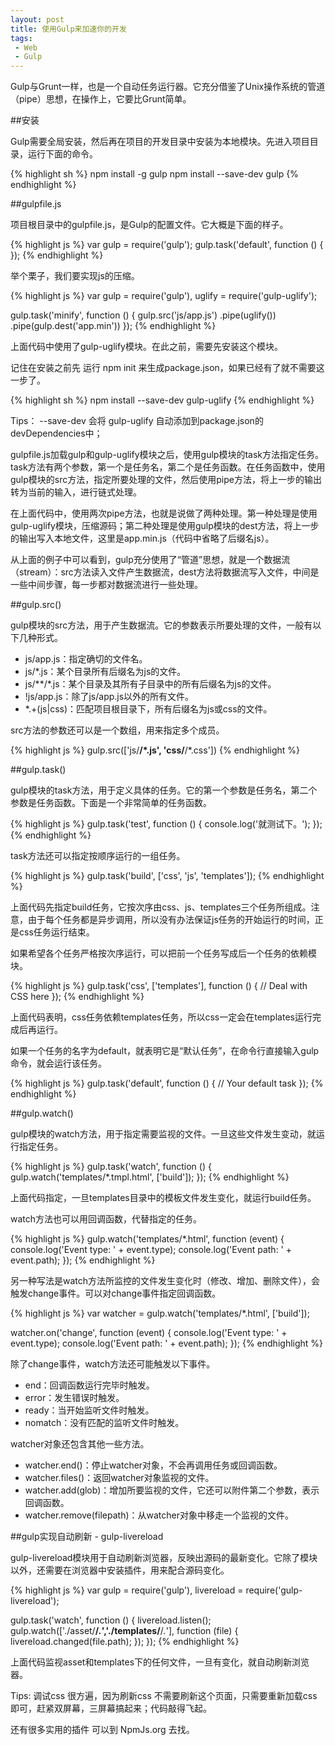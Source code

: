 ```yaml
---
layout: post
title: 使用Gulp来加速你的开发
tags:
 - Web
 - Gulp
---
```


Gulp与Grunt一样，也是一个自动任务运行器。它充分借鉴了Unix操作系统的管道（pipe）思想，在操作上，它要比Grunt简单。
<!--more-->

##安装

Gulp需要全局安装，然后再在项目的开发目录中安装为本地模块。先进入项目目录，运行下面的命令。

{% highlight sh %}
npm install -g gulp
npm install --save-dev gulp
{% endhighlight %}

##gulpfile.js

项目根目录中的gulpfile.js，是Gulp的配置文件。它大概是下面的样子。

{% highlight js %}
var gulp = require('gulp');
gulp.task('default', function () {
});
{% endhighlight %}

举个栗子，我们要实现js的压缩。

{% highlight js %}
var gulp = require('gulp'),
   uglify = require('gulp-uglify');

gulp.task('minify', function () {
   gulp.src('js/app.js')
      .pipe(uglify())
      .pipe(gulp.dest('app.min'))
});
{% endhighlight %}

上面代码中使用了gulp-uglify模块。在此之前，需要先安装这个模块。

记住在安装之前先 运行 npm init 来生成package.json，如果已经有了就不需要这一步了。

{% highlight sh %}
npm install --save-dev gulp-uglify
{% endhighlight %}

Tips： --save-dev 会将 gulp-uglify 自动添加到package.json的devDependencies中；

gulpfile.js加载gulp和gulp-uglify模块之后，使用gulp模块的task方法指定任务。task方法有两个参数，第一个是任务名，第二个是任务函数。在任务函数中，使用gulp模块的src方法，指定所要处理的文件，然后使用pipe方法，将上一步的输出转为当前的输入，进行链式处理。

在上面代码中，使用两次pipe方法，也就是说做了两种处理。第一种处理是使用gulp-uglify模块，压缩源码；第二种处理是使用gulp模块的dest方法，将上一步的输出写入本地文件，这里是app.min.js（代码中省略了后缀名js）。

从上面的例子中可以看到，gulp充分使用了“管道”思想，就是一个数据流（stream）：src方法读入文件产生数据流，dest方法将数据流写入文件，中间是一些中间步骤，每一步都对数据流进行一些处理。

##gulp.src()

gulp模块的src方法，用于产生数据流。它的参数表示所要处理的文件，一般有以下几种形式。

- js/app.js：指定确切的文件名。
- js/*.js：某个目录所有后缀名为js的文件。
- js/**/*.js：某个目录及其所有子目录中的所有后缀名为js的文件。
- !js/app.js：除了js/app.js以外的所有文件。
- *.+(js\|css)：匹配项目根目录下，所有后缀名为js或css的文件。

src方法的参数还可以是一个数组，用来指定多个成员。

{% highlight js %}
gulp.src(['js/**/*.js', 'css/**/*.css'])
{% endhighlight %}

##gulp.task()

gulp模块的task方法，用于定义具体的任务。它的第一个参数是任务名，第二个参数是任务函数。下面是一个非常简单的任务函数。

{% highlight js %}
gulp.task('test', function () {
   console.log('就测试下。');
});
{% endhighlight %}

task方法还可以指定按顺序运行的一组任务。

{% highlight js %}
gulp.task('build', ['css', 'js', 'templates']);
{% endhighlight %}

上面代码先指定build任务，它按次序由css、js、templates三个任务所组成。注意，由于每个任务都是异步调用，所以没有办法保证js任务的开始运行的时间，正是css任务运行结束。

如果希望各个任务严格按次序运行，可以把前一个任务写成后一个任务的依赖模块。

{% highlight js %}
gulp.task('css', ['templates'], function () {
   // Deal with CSS here
});
{% endhighlight %}

上面代码表明，css任务依赖templates任务，所以css一定会在templates运行完成后再运行。

如果一个任务的名字为default，就表明它是“默认任务”，在命令行直接输入gulp命令，就会运行该任务。

{% highlight js %}
gulp.task('default', function () {
   // Your default task
});
{% endhighlight %}

##gulp.watch()

gulp模块的watch方法，用于指定需要监视的文件。一旦这些文件发生变动，就运行指定任务。

{% highlight js %}
gulp.task('watch', function () {
   gulp.watch('templates/*.tmpl.html', ['build']);
});
{% endhighlight %}

上面代码指定，一旦templates目录中的模板文件发生变化，就运行build任务。

watch方法也可以用回调函数，代替指定的任务。

{% highlight js %}
gulp.watch('templates/*.html', function (event) {
   console.log('Event type: ' + event.type); 
   console.log('Event path: ' + event.path); 
});
{% endhighlight %}

另一种写法是watch方法所监控的文件发生变化时（修改、增加、删除文件），会触发change事件。可以对change事件指定回调函数。

{% highlight js %}
var watcher = gulp.watch('templates/*.html', ['build']);

watcher.on('change', function (event) {
   console.log('Event type: ' + event.type);
   console.log('Event path: ' + event.path);
});
{% endhighlight %}

除了change事件，watch方法还可能触发以下事件。

- end：回调函数运行完毕时触发。
- error：发生错误时触发。
- ready：当开始监听文件时触发。
- nomatch：没有匹配的监听文件时触发。

watcher对象还包含其他一些方法。

- watcher.end()：停止watcher对象，不会再调用任务或回调函数。
- watcher.files()：返回watcher对象监视的文件。
- watcher.add(glob)：增加所要监视的文件，它还可以附件第二个参数，表示回调函数。
- watcher.remove(filepath)：从watcher对象中移走一个监视的文件。

##gulp实现自动刷新 - gulp-livereload

gulp-livereload模块用于自动刷新浏览器，反映出源码的最新变化。它除了模块以外，还需要在浏览器中安装插件，用来配合源码变化。

{% highlight js %}
var gulp = require('gulp'),
    livereload = require('gulp-livereload');

gulp.task('watch', function () {
    livereload.listen();
    gulp.watch(['./asset/**/*.*','./templates/**/*.*'], function (file) {
        livereload.changed(file.path);
    });
});
{% endhighlight %}

上面代码监视asset和templates下的任何文件，一旦有变化，就自动刷新浏览器。

Tips: 调试css 很方遍，因为刷新css 不需要刷新这个页面，只需要重新加载css即可，赶紧双屏幕，三屏幕搞起来；代码敲得飞起。

还有很多实用的插件 可以到 NpmJs.org 去找。
